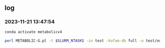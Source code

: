 ## log
### 2023-11-21 13:47:54
```bash
conda activate metabolicv4

perl METABOLIC-G.pl -t $SLURM_NTASKS -in test -kofam-db full -o test/out
```
